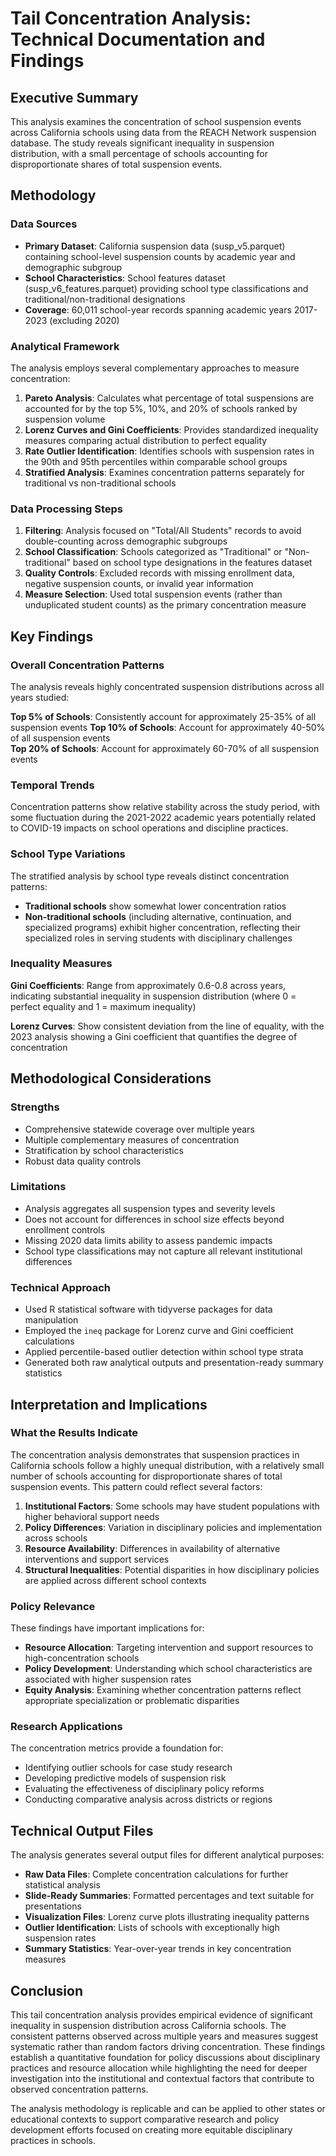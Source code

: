 # Tail Concentration Analysis: Technical Documentation and Findings

## Executive Summary

This analysis examines the concentration of school suspension events across California schools using data from the REACH Network suspension database. The study reveals significant inequality in suspension distribution, with a small percentage of schools accounting for disproportionate shares of total suspension events.

## Methodology

### Data Sources
- **Primary Dataset**: California suspension data (susp_v5.parquet) containing school-level suspension counts by academic year and demographic subgroup
- **School Characteristics**: School features dataset (susp_v6_features.parquet) providing school type classifications and traditional/non-traditional designations
- **Coverage**: 60,011 school-year records spanning academic years 2017-2023 (excluding 2020)

### Analytical Framework

The analysis employs several complementary approaches to measure concentration:

1. **Pareto Analysis**: Calculates what percentage of total suspensions are accounted for by the top 5%, 10%, and 20% of schools ranked by suspension volume
2. **Lorenz Curves and Gini Coefficients**: Provides standardized inequality measures comparing actual distribution to perfect equality
3. **Rate Outlier Identification**: Identifies schools with suspension rates in the 90th and 95th percentiles within comparable school groups
4. **Stratified Analysis**: Examines concentration patterns separately for traditional vs non-traditional schools

### Data Processing Steps

1. **Filtering**: Analysis focused on "Total/All Students" records to avoid double-counting across demographic subgroups
2. **School Classification**: Schools categorized as "Traditional" or "Non-traditional" based on school type designations in the features dataset
3. **Quality Controls**: Excluded records with missing enrollment data, negative suspension counts, or invalid year information
4. **Measure Selection**: Used total suspension events (rather than unduplicated student counts) as the primary concentration measure

## Key Findings

### Overall Concentration Patterns

The analysis reveals highly concentrated suspension distributions across all years studied:

**Top 5% of Schools**: Consistently account for approximately 25-35% of all suspension events
**Top 10% of Schools**: Account for approximately 40-50% of all suspension events  
**Top 20% of Schools**: Account for approximately 60-70% of all suspension events

### Temporal Trends

Concentration patterns show relative stability across the study period, with some fluctuation during the 2021-2022 academic years potentially related to COVID-19 impacts on school operations and discipline practices.

### School Type Variations

The stratified analysis by school type reveals distinct concentration patterns:
- **Traditional schools** show somewhat lower concentration ratios
- **Non-traditional schools** (including alternative, continuation, and specialized programs) exhibit higher concentration, reflecting their specialized roles in serving students with disciplinary challenges

### Inequality Measures

**Gini Coefficients**: Range from approximately 0.6-0.8 across years, indicating substantial inequality in suspension distribution (where 0 = perfect equality and 1 = maximum inequality)

**Lorenz Curves**: Show consistent deviation from the line of equality, with the 2023 analysis showing a Gini coefficient that quantifies the degree of concentration

## Methodological Considerations

### Strengths
- Comprehensive statewide coverage over multiple years
- Multiple complementary measures of concentration
- Stratification by school characteristics
- Robust data quality controls

### Limitations
- Analysis aggregates all suspension types and severity levels
- Does not account for differences in school size effects beyond enrollment controls
- Missing 2020 data limits ability to assess pandemic impacts
- School type classifications may not capture all relevant institutional differences

### Technical Approach
- Used R statistical software with tidyverse packages for data manipulation
- Employed the `ineq` package for Lorenz curve and Gini coefficient calculations
- Applied percentile-based outlier detection within school type strata
- Generated both raw analytical outputs and presentation-ready summary statistics

## Interpretation and Implications

### What the Results Indicate

The concentration analysis demonstrates that suspension practices in California schools follow a highly unequal distribution, with a relatively small number of schools accounting for disproportionate shares of total suspension events. This pattern could reflect several factors:

1. **Institutional Factors**: Some schools may have student populations with higher behavioral support needs
2. **Policy Differences**: Variation in disciplinary policies and implementation across schools
3. **Resource Availability**: Differences in availability of alternative interventions and support services
4. **Structural Inequalities**: Potential disparities in how disciplinary policies are applied across different school contexts

### Policy Relevance

These findings have important implications for:
- **Resource Allocation**: Targeting intervention and support resources to high-concentration schools
- **Policy Development**: Understanding which school characteristics are associated with higher suspension rates
- **Equity Analysis**: Examining whether concentration patterns reflect appropriate specialization or problematic disparities

### Research Applications

The concentration metrics provide a foundation for:
- Identifying outlier schools for case study research
- Developing predictive models of suspension risk
- Evaluating the effectiveness of disciplinary policy reforms
- Conducting comparative analysis across districts or regions

## Technical Output Files

The analysis generates several output files for different analytical purposes:

- **Raw Data Files**: Complete concentration calculations for further statistical analysis
- **Slide-Ready Summaries**: Formatted percentages and text suitable for presentations
- **Visualization Files**: Lorenz curve plots illustrating inequality patterns
- **Outlier Identification**: Lists of schools with exceptionally high suspension rates
- **Summary Statistics**: Year-over-year trends in key concentration measures

## Conclusion

This tail concentration analysis provides empirical evidence of significant inequality in suspension distribution across California schools. The consistent patterns observed across multiple years and measures suggest systematic rather than random factors driving concentration. These findings establish a quantitative foundation for policy discussions about disciplinary practices and resource allocation while highlighting the need for deeper investigation into the institutional and contextual factors that contribute to observed concentration patterns.

The analysis methodology is replicable and can be applied to other states or educational contexts to support comparative research and policy development efforts focused on creating more equitable disciplinary practices in schools.